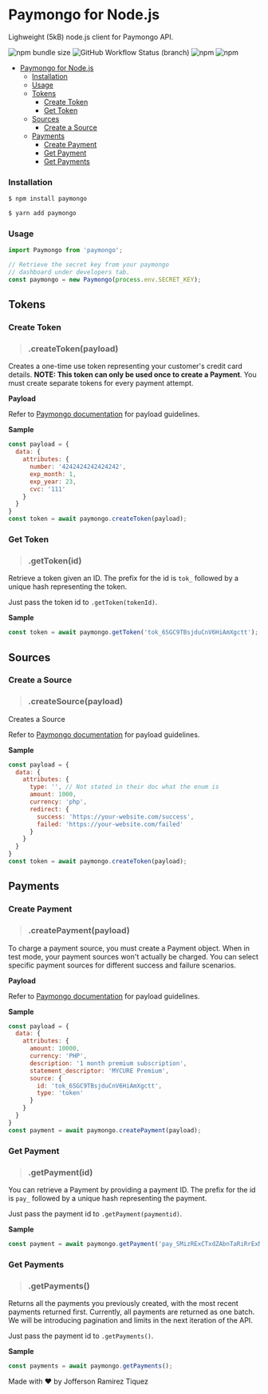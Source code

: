 # Paymongo for Node.js

Lighweight (5kB) node.js client for Paymongo API.

![npm bundle size](https://img.shields.io/bundlephobia/min/paymongo?style=flat-square) ![GitHub Workflow Status (branch)](https://img.shields.io/github/workflow/status/jofftiquez/paymongo/Deploy/v0.1.16?label=test&style=flat-square) ![npm](https://img.shields.io/npm/v/paymongo?style=flat-square) ![npm](https://img.shields.io/npm/dw/paymongo?style=flat-square)

- [Paymongo for Node.js](#paymongo-for-nodejs)
    - [Installation](#installation)
    - [Usage](#usage)
  - [Tokens](#tokens)
    - [Create Token](#create-token)
    - [Get Token](#get-token)
  - [Sources](#sources)
    - [Create a Source](#create-a-source)
  - [Payments](#payments)
    - [Create Payment](#create-payment)
    - [Get Payment](#get-payment)
    - [Get Payments](#get-payments)

### Installation

```bash
$ npm install paymongo
```

```bash
$ yarn add paymongo
```

### Usage

```javascript
import Paymongo from 'paymongo';

// Retrieve the secret key from your paymongo 
// dashboard under developers tab.
const paymongo = new Paymongo(process.env.SECRET_KEY);
```

## Tokens

### Create Token

> ### .createToken(payload)

Creates a one-time use token representing your customer's credit card details. **NOTE: This token can only be used once to create a Payment**. You must create separate tokens for every payment attempt.

**Payload**

Refer to [Paymongo documentation](https://developers.paymongo.com/reference#create-a-token) for payload guidelines.

**Sample**

```js
const payload = {
  data: {
    attributes: {
      number: '4242424242424242',
      exp_month: 1,
      exp_year: 23,
      cvc: '111'
    }
  }
}
const token = await paymongo.createToken(payload);
```

### Get Token

> ### .getToken(id)

Retrieve a token given an ID. The prefix for the id is `tok_` followed by a unique hash representing the token.

Just pass the token id to `.getToken(tokenId)`.

**Sample**

```js
const token = await paymongo.getToken('tok_6SGC9TBsjduCnV6HiAmXgctt');
```

## Sources

### Create a Source

> ### .createSource(payload)

Creates a Source

Refer to [Paymongo documentation](https://developers.paymongo.com/reference#post_sources-1) for payload guidelines.

**Sample**

```js
const payload = {
  data: {
    attributes: {
      type: '', // Not stated in their doc what the enum is
      amount: 1000,
      currency: 'php',
      redirect: {
        success: 'https://your-website.com/success',
        failed: 'https://your-website.com/failed'
      }
    }
  }
}
const token = await paymongo.createToken(payload);
```

## Payments

### Create Payment

> ### .createPayment(payload)

To charge a payment source, you must create a Payment object. When in test mode, your payment sources won't actually be charged. You can select specific payment sources for different success and failure scenarios.

**Payload**

Refer to [Paymongo documentation](https://developers.paymongo.com/reference#create-a-payment) for payload guidelines.

**Sample**

```js
const payload = {
  data: {
    attributes: {
      amount: 10000,
      currency: 'PHP',
      description: '1 month premium subscription',
      statement_descriptor: 'MYCURE Premium',
      source: {
        id: 'tok_6SGC9TBsjduCnV6HiAmXgctt',
        type: 'token'
      }
    }
  }
}
const payment = await paymongo.createPayment(payload);
```

### Get Payment

> ### .getPayment(id)

You can retrieve a Payment by providing a payment ID. The prefix for the id is `pay_` followed by a unique hash representing the payment.

Just pass the payment id to `.getPayment(paymentid)`.

**Sample**

```js
const payment = await paymongo.getPayment('pay_SMizRExCTxdZAbnTaRiRrExN');
```

### Get Payments

> ### .getPayments()

Returns all the payments you previously created, with the most recent payments returned first. Currently, all payments are returned as one batch. We will be introducing pagination and limits in the next iteration of the API.

Just pass the payment id to `.getPayments()`.

**Sample**

```js
const payments = await paymongo.getPayments();
```

Made with :heart: by Jofferson Ramirez Tiquez